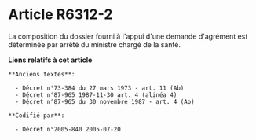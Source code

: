 # Article R6312-2

La composition du dossier fourni à l'appui d'une demande d'agrément est déterminée par arrêté du ministre chargé de la santé.

**Liens relatifs à cet article**

	**Anciens textes**:

	  - Décret n°73-384 du 27 mars 1973 - art. 11 (Ab)
	  - Décret n°87-965 1987-11-30 art. 4 (alinéa 4)
	  - Décret n°87-965 du 30 novembre 1987 - art. 4 (Ab)

	**Codifié par**:

	  - Décret n°2005-840 2005-07-20
